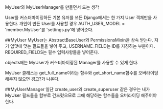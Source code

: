 MyUser와 MyUserManager를 만들면서 드는 생각

User를 커스터마이징하든 기본 유저를 쓰든 Django에서는 한 가지 User 객체만을 사용한다.
개인이 만든 User를 사용할 경우 AUTH_USER_MODEL = 'member.MyUser'를 'settings.py'에 넣어준다.

##MyUser
MyUser는 AbstractBaseUser와 PermissionsMixin을 상속 받는다.
자기 입맛에 맞는 필드들을 넣어 주고,
USERNAME_FIELD는 ID를 지칭하는 부분이다.
REQUIRED_FIELDS는 필수 입력사항들을 넣어준다.

objects에는 MyUser가 커스터마이징된 Manager를 사용할 수 있게 한다.

MyUser 클래스는 get_full_name이라는 함수와 get_short_name함수를 오버라이딩 해주지 않으면 경고?가 나온다.

##MyUserManager
일단 create_user와 create_superuser 같은 경우는 내가 MyUser 필드들을 함부로 건드렸으므로 그에 해당하는 함수들을 오버라이딩 해주어야한다.